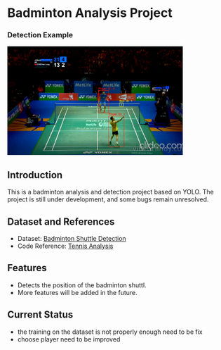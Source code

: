 # Badminton Analysis Project  

### Detection Example  
<img src="image.png" alt="Sample Output" width="400"/>


## Introduction  
This is a badminton analysis and detection project based on YOLO. The project is still under development, and some bugs remain unresolved.  

## Dataset and References  
- Dataset: [Badminton Shuttle Detection](https://universe.roboflow.com/personal-2xh62/badminton-shuttle-detection/dataset/2/images)  
- Code Reference: [Tennis Analysis](https://github.com/abdullahtarek/tennis_analysis)  

## Features  
- Detects the position of the badminton shuttl.  
- More features will be added in the future.  

## Current Status  
- the training on the dataset is not properly enough need to be fix  
- choose player need to be improved

